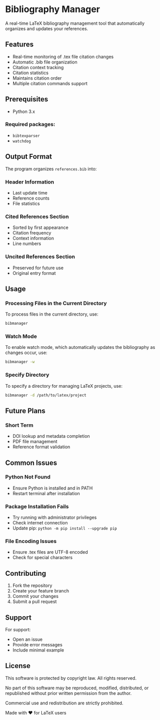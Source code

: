 # Bibliography Manager

A real-time LaTeX bibliography management tool that automatically organizes and updates your references.

## Features

- Real-time monitoring of .tex file citation changes
- Automatic .bib file organization
- Citation context tracking
- Citation statistics
- Maintains citation order
- Multiple citation commands support

## Prerequisites

- Python 3.x

### Required packages:

- `bibtexparser`
- `watchdog`

## Output Format

The program organizes `references.bib` into:

### Header Information

- Last update time
- Reference counts
- File statistics

### Cited References Section

- Sorted by first appearance
- Citation frequency
- Context information
- Line numbers

### Uncited References Section

- Preserved for future use
- Original entry format

## Usage

### Processing Files in the Current Directory

To process files in the current directory, use:

```bash
bibmanager
```

### Watch Mode

To enable watch mode, which automatically updates the bibliography as changes occur, use:

```bash
bibmanager -w
```

### Specify Directory

To specify a directory for managing LaTeX projects, use:

```bash
bibmanager -d /path/to/latex/project
```

## Future Plans

### Short Term

- DOI lookup and metadata completion
- PDF file management
- Reference format validation

## Common Issues

### Python Not Found

- Ensure Python is installed and in PATH
- Restart terminal after installation

### Package Installation Fails

- Try running with administrator privileges
- Check internet connection
- Update pip: `python -m pip install --upgrade pip`

### File Encoding Issues

- Ensure .tex files are UTF-8 encoded
- Check for special characters

## Contributing

1. Fork the repository
2. Create your feature branch
3. Commit your changes
4. Submit a pull request

## Support

For support:

- Open an issue
- Provide error messages
- Include minimal example

## License

This software is protected by copyright law. All rights reserved.

No part of this software may be reproduced, modified, distributed, or republished without prior written permission from the author.

Commercial use and redistribution are strictly prohibited.

Made with ❤️ for LaTeX users
